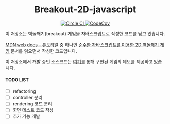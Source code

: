 <h1 align="center">Breakout-2D-javascript</h1>

<p align="center">
  <a href="https://circleci.com/gh/sshplendid/breakout-in-javascript/tree/dev">
    <img src="https://circleci.com/gh/sshplendid/breakout-in-javascript/tree/dev.svg?style=shield" alt="Circle CI" />
  </a>
  <a href="https://codecov.io/gh/sshplendid/breakout-in-javascript">
    <img src="https://codecov.io/gh/sshplendid/breakout-in-javascript/branch/dev/graph/badge.svg" alt="CodeCov"/>
  </a>
</p>

이 저장소는 벽돌깨기(breakout) 게임을 자바스크립트로 작성한 코드를 담고 있습니다.

[MDN web docs - 튜토리얼](https://developer.mozilla.org/ko/) 중 하나인 [순수한 자바스크립트를 이용한 2D 벽돌깨기 게임](https://developer.mozilla.org/ko/docs/Games/Tutorials/%EC%88%9C%EC%88%98%ED%95%9C_%EC%9E%90%EB%B0%94%EC%8A%A4%ED%81%AC%EB%A6%BD%ED%8A%B8%EB%A5%BC_%EC%9D%B4%EC%9A%A9%ED%95%9C_2D_%EB%B2%BD%EB%8F%8C%EA%B9%A8%EA%B8%B0_%EA%B2%8C%EC%9E%84) 문서를 읽으면서 작성한 코드입니다.

이 저장소에서 개발 중인 소스코드는 [여기를](https://sshplendid.github.io/playground/html5api/breakout/) 통해 구현된 게임의 데모를 제공하고 있습니다.



#### TODO LIST

  * [ ] refactoring
  * [ ] controller 분리
  * [ ] rendering 코드 분리
  * [ ] 화면 테스트 코드 작성
  * [ ] 추가 기능 개발 
